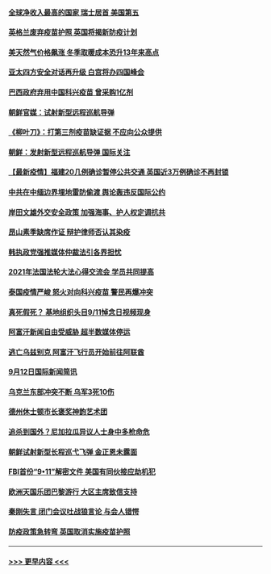 #### [全球净收入最高的国家 瑞士居首 美国第五](../pages/prog202/a103215577.md?t=09140752) 
#### [英格兰废弃疫苗护照 英国将揭新防疫计划](../pages/prog202/a103215556.md?t=09140752) 
#### [美天然气价格飙涨 冬季取暖成本恐升13年来高点](../pages/prog202/a103215421.md?t=09140752) 
#### [亚太四方安全对话再升级 白宫将办四国峰会](../pages/prog202/a103215509.md?t=09140752) 
#### [巴西政府弃用中国科兴疫苗 曾采购1亿剂](../pages/prog202/a103215479.md?t=09140752) 
#### [朝鲜官媒：试射新型远程巡航导弹](../pages/prog202/a103215435.md?t=09140752) 
#### [《柳叶刀》：打第三剂疫苗缺证据 不应向公众提供](../pages/prog202/a103215282.md?t=09140752) 
#### [朝鲜：发射新型远程巡航导弹 国际关注](../pages/prog202/a103215353.md?t=09140752) 
#### [【最新疫情】福建20几例确诊暂停公共交通 英国近3万例确诊不再封锁](../pages/prog202/a103215329.md?t=09140752) 
#### [中共在中缅边界埋地雷防偷渡 舆论轰违反国际公约](../pages/prog202/a103215305.md?t=09140752) 
#### [岸田文雄外交安全政策 加强海事、护人权定调抗共](../pages/prog202/a103215320.md?t=09140752) 
#### [昂山素季缺席作证 辩护律师否认其染疫](../pages/prog202/a103215204.md?t=09140752) 
#### [韩执政党强推媒体仲裁法引各界担忧](../pages/prog202/a103215224.md?t=09140752) 
#### [2021年法国法轮大法心得交流会 学员共同提高](../pages/prog202/a103215222.md?t=09140752) 
#### [泰国疫情严峻 怒火对向科兴疫苗 警民再爆冲突](../pages/prog202/a103215124.md?t=09140752) 
#### [真死假死？ 基地组织头目9/11悼念日视频现身](../pages/prog202/a103215154.md?t=09140752) 
#### [阿富汗新闻自由受威胁 超半数媒体停运](../pages/prog202/a103215148.md?t=09140752) 
#### [逃亡乌兹别克 阿富汗飞行员开始前往阿联酋](../pages/prog202/a103215062.md?t=09140752) 
#### [9月12日国际新闻简讯](../pages/prog202/a103215049.md?t=09140752) 
#### [乌克兰东部冲突不断 乌军3死10伤](../pages/prog202/a103214899.md?t=09140752) 
#### [德州休士顿市长褒奖神韵艺术团](../pages/prog202/a103214901.md?t=09140752) 
#### [追杀到国外？尼加拉瓜异议人士身中多枪命危](../pages/prog202/a103214865.md?t=09140752) 
#### [朝鲜试射新型长程巡弋飞弹 金正恩未露面](../pages/prog202/a103214830.md?t=09140752) 
#### [FBI首份“9•11”解密文件 美国有同伙接应劫机犯](../pages/prog202/a103214743.md?t=09140752) 
#### [欧洲天国乐团巴黎游行 大区主席致信支持](../pages/prog202/a103214689.md?t=09140752) 
#### [秦刚失言 闭门会议吐战狼言论 与会人错愕](../pages/prog202/a103214657.md?t=09140752) 
#### [防疫政策急转弯 英国取消实施疫苗护照](../pages/prog202/a103214703.md?t=09140752) 

----
#### [ >>> 更早内容 <<< ](../indexes/prog202-earlier.md)
